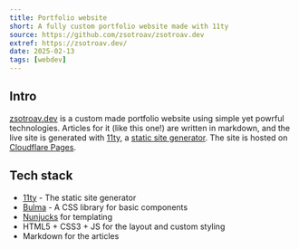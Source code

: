 ```yaml
---
title: Portfolio website
short: A fully custom portfolio website made with 11ty
source: https://github.com/zsotroav/zsotroav.dev
extref: https://zsotroav.dev/
date: 2025-02-13
tags: [webdev]
---
```

## Intro
[zsotroav.dev](https://zsotroav.dev) is a custom made portfolio website using
simple yet powrful technologies. Articles for it (like this one!) are written in
markdown, and the live site is generated with [11ty](https://11ty.dev), a
[static site
generator](https://www.cloudflare.com/learning/performance/static-site-generator/).
The site is hosted on [Cloudflare Pages](https://pages.cloudflare.com/).

## Tech stack
* [11ty](https://11ty.dev) - The static site generator
* [Bulma](https://bulma.io) - A CSS library for basic components
* [Nunjucks](https://mozilla.github.io/nunjucks/) for templating
* HTML5 + CSS3 + JS for the layout and custom styling
* Markdown for the articles 